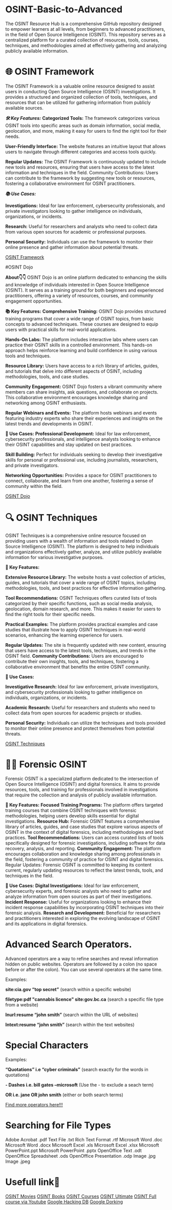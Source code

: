 # OSINT-Basic-to-Advanced
The OSINT Resource Hub is a comprehensive GitHub repository designed to empower learners at all levels, from beginners to advanced practitioners, in the field of Open Source Intelligence (OSINT). This repository serves as a centralized platform for a curated collection of resources, tools, courses, techniques, and methodologies aimed at effectively gathering and analyzing publicly available information.

# **🌐 OSINT Framework**

The OSINT Framework is a valuable online resource designed to assist users in conducting Open Source Intelligence (OSINT) investigations. It provides a structured and organized collection of tools, techniques, and resources that can be utilized for gathering information from publicly available sources.

_**🛠️ Key Features:**_
**Categorized Tools:** The framework categorizes various OSINT tools into specific areas such as domain information, social media, geolocation, and more, making it easy for users to find the right tool for their needs.

**User-Friendly Interface:** The website features an intuitive layout that allows users to navigate through different categories and access tools quickly.

**Regular Updates:** The OSINT Framework is continuously updated to include new tools and resources, ensuring that users have access to the latest information and techniques in the field.
Community Contributions: Users can contribute to the framework by suggesting new tools or resources, fostering a collaborative environment for OSINT practitioners.

_**📚 Use Cases:**_

**Investigations:** Ideal for law enforcement, cybersecurity professionals, and private investigators looking to gather intelligence on individuals, organizations, or incidents.

**Research:** Useful for researchers and analysts who need to collect data from various open sources for academic or professional purposes.

**Personal Security:** Individuals can use the framework to monitor their online presence and gather information about potential threats.


[OSINT Framework]([url](https://osintframework.com/))

#OSINT Dojo

**About👇👇**
OSINT Dojo is an online platform dedicated to enhancing the skills and knowledge of individuals interested in Open Source Intelligence (OSINT). It serves as a training ground for both beginners and experienced practitioners, offering a variety of resources, courses, and community engagement opportunities.

**📚 Key Features:**
**Comprehensive Training:** OSINT Dojo provides structured training programs that cover a wide range of OSINT topics, from basic concepts to advanced techniques. These courses are designed to equip users with practical skills for real-world applications.

**Hands-On Labs:** The platform includes interactive labs where users can practice their OSINT skills in a controlled environment. This hands-on approach helps reinforce learning and build confidence in using various tools and techniques.

**Resource Library:** Users have access to a rich library of articles, guides, and tutorials that delve into different aspects of OSINT, including methodologies, tools, and case studies.

**Community Engagement:** OSINT Dojo fosters a vibrant community where members can share insights, ask questions, and collaborate on projects. This collaborative environment encourages knowledge sharing and networking among OSINT enthusiasts.

**Regular Webinars and Events:** The platform hosts webinars and events featuring industry experts who share their experiences and insights on the latest trends and developments in OSINT.

**🎯 Use Cases:**
**Professional Development:** Ideal for law enforcement, cybersecurity professionals, and intelligence analysts looking to enhance their OSINT capabilities and stay updated on best practices.

**Skill Building:** Perfect for individuals seeking to develop their investigative skills for personal or professional use, including journalists, researchers, and private investigators.

**Networking Opportunities:** Provides a space for OSINT practitioners to connect, collaborate, and learn from one another, fostering a sense of community within the field.

[OSINT Dojo]([url](https://www.osintdojo.com/))

# **🔍 OSINT Techniques**

OSINT Techniques is a comprehensive online resource focused on providing users with a wealth of information and tools related to Open Source Intelligence (OSINT). The platform is designed to help individuals and organizations effectively gather, analyze, and utilize publicly available information for various investigative purposes.

**📖 Key Features:**

**Extensive Resource Library:** The website hosts a vast collection of articles, guides, and tutorials that cover a wide range of OSINT topics, including methodologies, tools, and best practices for effective information gathering.

**Tool Recommendations:** OSINT Techniques offers curated lists of tools categorized by their specific functions, such as social media analysis, geolocation, domain research, and more. This makes it easier for users to find the right tools for their specific needs.

**Practical Examples:** The platform provides practical examples and case studies that illustrate how to apply OSINT techniques in real-world scenarios, enhancing the learning experience for users.

**Regular Updates:** The site is frequently updated with new content, ensuring that users have access to the latest tools, techniques, and trends in the OSINT field.
**Community Contributions:** Users are encouraged to contribute their own insights, tools, and techniques, fostering a collaborative environment that benefits the entire OSINT community.

**🎯 Use Cases:**

**Investigative Research:** Ideal for law enforcement, private investigators, and cybersecurity professionals looking to gather intelligence on individuals, organizations, or incidents.

**Academic Research:** Useful for researchers and students who need to collect data from open sources for academic projects or studies.

**Personal Security:** Individuals can utilize the techniques and tools provided to monitor their online presence and protect themselves from potential threats.

[OSINT Techniques]([url](https://www.osinttechniques.com/))

# **🕵️‍♂️ Forensic OSINT**

Forensic OSINT is a specialized platform dedicated to the intersection of Open Source Intelligence (OSINT) and digital forensics. It aims to provide resources, tools, and training for professionals involved in investigations that require the collection and analysis of publicly available information.

**🔑 Key Features:**
**Focused Training Programs:** The platform offers targeted training courses that combine OSINT techniques with forensic methodologies, helping users develop skills essential for digital investigations.
**Resource Hub:** Forensic OSINT features a comprehensive library of articles, guides, and case studies that explore various aspects of OSINT in the context of digital forensics, including methodologies and best practices.
**Tool Recommendations:** Users can access curated lists of tools specifically designed for forensic investigations, including software for data recovery, analysis, and reporting.
**Community Engagement:** The platform encourages collaboration and knowledge sharing among professionals in the field, fostering a community of practice for OSINT and digital forensics.
Regular Updates: Forensic OSINT is committed to keeping its content current, regularly updating resources to reflect the latest trends, tools, and techniques in the field.

**🎯 Use Cases:**
**Digital Investigations:** Ideal for law enforcement, cybersecurity experts, and forensic analysts who need to gather and analyze information from open sources as part of their investigations.
**Incident Response:** Useful for organizations looking to enhance their incident response capabilities by incorporating OSINT techniques into their forensic analysis.
**Research and Development:** Beneficial for researchers and practitioners interested in exploring the evolving landscape of OSINT and its applications in digital forensics.

# Advanced Search Operators.

Advanced operators are a way to refine searches and reveal information hidden on public websites.
Operators are followed by a colon (no space before or after the colon).
You can use several operators at the same time.

Examples:

**site:cia.gov “top secret”**
(search within a specific website)
 
**filetype:pdf "cannabis licence" site:gov.bc.ca**
(search a specific file type from a website)
 
**Inurl:resume “john smith”**
(search within the URL of websites)
 
**Intext:resume “john smith”**
(search within the text websites)

# Special Characters

Examples:

**“Quotations” i.e “cyber criminals”**
(search exactly for the words in quotations)

**- Dashes i.e. bill gates –microsoft**
(Use the - to exclude a seach term)
 
**OR i.e. jane OR john smith**
(either or both search terms)

[​Find more operators here!!!]([url](https://ahrefs.com/blog/google-advanced-search-operators)) 

# Searching for File Types
Adobe Acrobat .pdf
Text File .txt
Rich Text Format .rtf
Microsoft Word .doc
Microsoft Word .docx
Microsoft Excel .xls
Microsoft Excel .xlsx
Microsoft PowerPoint.ppt
Microsoft PowerPoint .pptx
OpenOffice Text .odt
OpenOffice Spreadsheet .ods
OpenOffice Presentation .odp
Image .jpg
Image .jpeg

# Usefull link🔗

[OSINT Movies]([url](https://www.osinttechniques.com/osint-movies.html))
[OSINT Books]([url](https://www.osinttechniques.com/osint-reading.html))
[OSINT Courses]([url](https://www.osinttechniques.com/osint-courses.html))
[OSINT Ultimate]([url](https://www.osinttechniques.com/osint-tools.html))
[OSINT Full course via Youtube]([url](https://youtu.be/qwA6MmbeGNo?si=JFg09C2s0juSo_Xf))
[Google Hacking DB]([url](https://www.exploit-db.com/))
[Google Dorking]([url](https://drive.google.com/file/d/1ij6bLESyn-of9WO_fCGVqSMDuUmOA_Du/view?usp=drivesdk)) 
